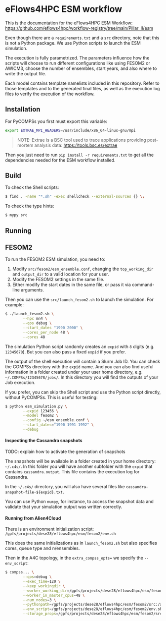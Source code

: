 # eFlows4HPC ESM workflow

This is the documentation for the eFlows4HPC ESM Workflow:
https://github.com/eflows4hpc/workflow-registry/tree/main/Pillar_II/esm

Even though there are a `requirements.txt` and a `src` directory,
note that this is not a Python package. We use Python scripts to
launch the ESM simulation.

The execution is fully parametrized. The parameters influence how
the scripts will choose to run different configurations like using
FESOM2 or AWICM3, choose the number of ensembles, start years, and
also where to write the output file.

Each model contains template namelists included in this repository.
Refer to those templates and to the generated final files, as well
as the execution log files to verify the execution of the workflow.

## Installation

For PyCOMPSs you first must export this variable:

```bash
export EXTRAE_MPI_HEADERS=/usr/include/x86_64-linux-gnu/mpi
```

> NOTE: Extrae is a BSC tool used to trace applications providing
>       post-mortem analysis data: https://tools.bsc.es/extrae

Then you just need to run `pip install -r requirements.txt` to
get all the dependencies needed for the ESM workflow installed.

## Build

To check the Shell scripts:

```bash
$ find . -name "*.sh" -exec shellcheck --external-sources {} \;
```

To check the type hints:

```bash
$ mypy src
```

## Running

## FESOM2

To run the FESOM2 ESM simulation, you need to:

1. Modify `src/fesom2/esm_ensemble.conf`,
   changing the `top_working_dir` and `output_dir` to a valid
   location for your user.
2. Modify the FESOM2 settings in the same file.
3. Either modify the start dates in the same file, or pass it
   via command-line arguments.

Then you can use the `src/launch_fesom2.sh` to launch the simulation.
For example:

```bash
$ ./launch_fesom2.sh \
        --hpc mn4 \
        --qos debug \
        --start_dates "1990 2000" \
        --cores_per_node 48 \
        --cores 48
```

The simulation Python script randomly creates an `expid` with
`8` digits (e.g. `12345678`). But you can also pass a fixed `expid`
if you prefer.

The output of the shell execution will contain a Slurm Job ID.
You can check the COMPSs directory with the `expid` name. And
you can also find useful information in a folder created under
your user home directory, e.g. `~/.COMPSs/12345678/jobs/`.
In this directory you will find the outputs of your Job execution.

If you prefer, you can skip the Shell script and use the Python
script directly, without PyCOMPSs. This is useful for testing:

```bash
$ python esm_simulation.py \
        --expid 123456 \
        --model fesom2 \
        --config ~/esm_ensemble.conf \
        --start_dates="1990 1991 1992" \
        --debug
```

#### Inspecting the Cassandra snapshots

TODO: explain how to activate the generation of snapshots

The snapshots will be available in a folder created in your
home directory: `~/.c4s/`. In this folder you will have another
subfolder with the `expid` that contains `cassandra.output`.
This file contains the execution log for Cassandra.

In the `~/.c4s/` directory, you will also have several files
like `cassandra-snapshot-file-${expid}.txt`.

You can use Python `numpy`, for instance, to access the snapshot
data and validate that your simulation output was written correctly.

#### Running from Alien4Cloud

There is an environment initialization script:
`/gpfs/projects/dese28/eflows4hpc/esm/fesom2/env.sh`

This does the same initializations as in `launch_fesom2.sh`
but also specifies cores, queue type and n/ensembles.

Then in the A4C topology, in the `extra_compss_opts=`
we specify the `--env_script`:

```bash
$ compss... \
        --qos=debug \
        --exec_time=120 \
        --keep_workingdir \
        --worker_working_dir=/gpfs/projects/dese28/eflows4hpc/esm/fesom2/src \
        --worker_in_master_cpus=48 \
        --num_nodes=3 \
        --pythonpath=/gpfs/projects/dese28/eflows4hpc/esm/fesom2/src:/apps/HECUBA/2.1_intel/compss \
        --env_script=/gpfs/projects/dese28/eflows4hpc/esm/fesom2/env.sh \
        --storage_props=/gpfs/projects/dese28/eflows4hpc/esm/fesom2/src/hecuba_lib/storage_props.cfg --storage_home=/apps/HECUBA/2.1_intel/compss
```
